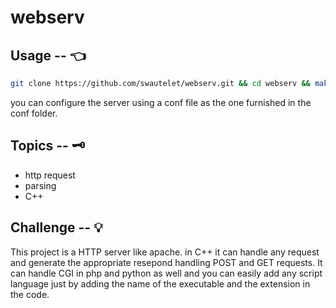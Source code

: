 # webserv

## Usage -- 👈

```bash
git clone https://github.com/swautelet/webserv.git && cd webserv && make && ./webserv ./conf/nginx.conf
```
you can configure the server using a conf file as the one furnished in the conf folder.

## Topics -- 🗝
- http request
- parsing 
- C++

## Challenge -- 💡

This project is a HTTP server like apache. in C++ it can handle any request and generate the appropriate resepond handling POST and GET requests. 
It can handle CGI in php and python as well and you can easily add any script language just by adding the name of the executable and the extension in the code. 
